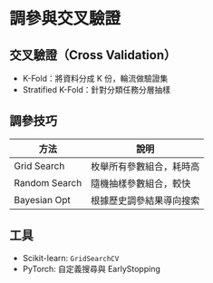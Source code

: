 # 調參與交叉驗證

## 交叉驗證（Cross Validation）

- K-Fold：將資料分成 K 份，輪流做驗證集
- Stratified K-Fold：針對分類任務分層抽樣

## 調參技巧

| 方法             | 說明                           |
|------------------|--------------------------------|
| Grid Search      | 枚舉所有參數組合，耗時高        |
| Random Search    | 隨機抽樣參數組合，較快          |
| Bayesian Opt     | 根據歷史調參結果導向搜索        |

## 工具

- Scikit-learn: `GridSearchCV`
- PyTorch: 自定義搜尋與 EarlyStopping
